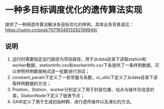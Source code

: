 # 一种多目标调度优化的遗传算法实现
提供了一种用遗传算法解决多目标优化的样例，具体业务背景请见：https://juejin.cn/post/7071934813292199949/

## 说明
1. 运行时需要指定运行路径为项目路径，用于从data目录下读取station和worker数据，stationInfo.csv和workerInfo.csv下各提供了一条样例数据，可以参照样例数据格式造一批数进行测试；
2. constant_param下定义了一些常量与系数，io_utils下定义了从data目录下读取样例数据的方法；
3. Postion、Station、worker分别定义了用于封装位置、站点与操作员信息的类，StationNode下定义了链表节点；
4. GA中定义了用于生成初始种群、进行遗传操作以及演化的方法。
